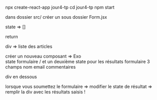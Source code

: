 npx create-react-app jour4-tp
cd jour4-tp
npm start

dans dossier src/ créer un sous dossier Form.jsx

state => []

return 
<form>
div => liste des articles 

créer un nouveau composant => Exo  
state formulaire / et un deuxième state pour les résultats
formulaire 
3 champs 
    nom 
    email 
    commentaires

div en dessous 

lorsque vous soumettez le formulaire => modifier le state de résultat => 
remplir la div avec les résultats saisis !